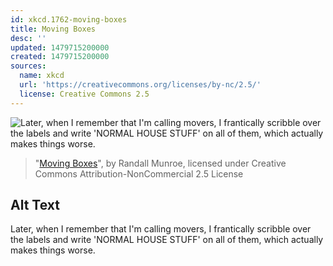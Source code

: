 ```yaml
---
id: xkcd.1762-moving-boxes
title: Moving Boxes
desc: ''
updated: 1479715200000
created: 1479715200000
sources:
  name: xkcd
  url: 'https://creativecommons.org/licenses/by-nc/2.5/'
  license: Creative Commons 2.5
---
```

![Later, when I remember that I'm calling movers, I frantically scribble over the labels and write 'NORMAL HOUSE STUFF' on all of them, which actually makes things worse.](https://imgs.xkcd.com/comics/moving_boxes.png)
> "[Moving Boxes](https://xkcd.com/1762/)", by Randall Munroe, licensed under Creative Commons Attribution-NonCommercial 2.5 License

## Alt Text
Later, when I remember that I'm calling movers, I frantically scribble over the labels and write 'NORMAL HOUSE STUFF' on all of them, which actually makes things worse.
